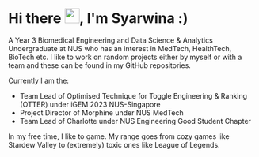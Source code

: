 # Hi there <img src="https://raw.githubusercontent.com/MartinHeinz/MartinHeinz/master/wave.gif" width="30px">, I'm Syarwina :)

A Year 3 Biomedical Engineering and Data Science & Analytics Undergraduate at NUS who has an interest in MedTech, HealthTech, BioTech etc. I like to work on random projects either by myself or with a team and these can be found in my GitHub repositories.

Currently I am the:
- Team Lead of Optimised Technique for Toggle Engineering & Ranking (OTTER) under iGEM 2023 NUS-Singapore
- Project Director of Morphine under NUS MedTech
- Team Lead of Charlotte under NUS Engineering Good Student Chapter

In my free time, I like to game. My range goes from cozy games like Stardew Valley to (extremely) toxic ones like League of Legends.
